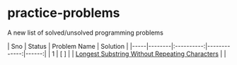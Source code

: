 # practice-problems
A new list of solved/unsolved programming problems

| Sno | Status | Problem Name   |      Solution      |
|-----|--------|:----------:|-------------:|------:|
| 1 | [ ] |  | [Longest Substring Without Repeating Characters](https://leetcode.com/problems/longest-substring-without-repeating-characters/) |   |